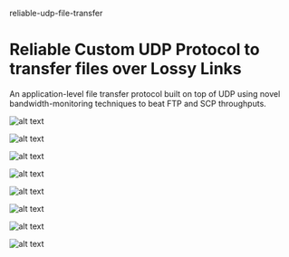 reliable-udp-file-transfer
# Reliable Custom UDP Protocol to transfer files over Lossy Links
An application-level file transfer protocol built on top of UDP using novel bandwidth-monitoring techniques to beat FTP and SCP throughputs.

![alt text](https://github.com/zpazooki/udp_over_lossy_link/blob/master/img/1.png)

![alt text](https://github.com/zpazooki/udp_over_lossy_link/blob/master/img/2.png)

![alt text](https://github.com/zpazooki/udp_over_lossy_link/blob/master/img/3.png)

![alt text](https://github.com/zpazooki/udp_over_lossy_link/blob/master/img/4.png)

![alt text](https://github.com/zpazooki/udp_over_lossy_link/blob/master/img/5.png)

![alt text](https://github.com/zpazooki/udp_over_lossy_link/blob/master/img/6.png)

![alt text](https://github.com/zpazooki/udp_over_lossy_link/blob/master/img/7.png)

![alt text](https://github.com/zpazooki/udp_over_lossy_link/blob/master/img/8.png)
